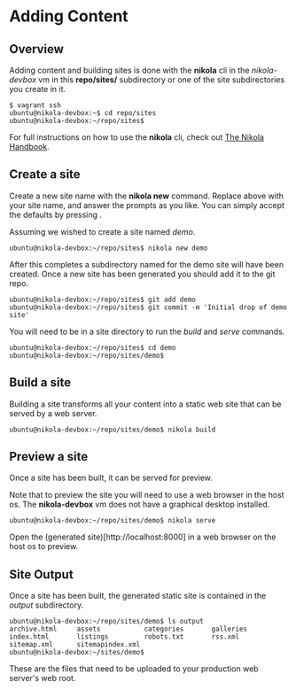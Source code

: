 # Adding Content

## Overview

Adding content and building sites is done with the **nikola** cli in
the *nikola-devbox* vm in this **repo/sites/** subdirectory or one of
the site subdirectories you create in it.

```shell
$ vagrant ssh
ubuntu@nikola-devbox:~$ cd repo/sites
ubuntu@nikola-devbox:~/repo/sites$
```

For full instructions on how to use the **nikola** cli, check out
[The Nikola Handbook](https://getnikola.com/handbook.html).

## Create a site

Create a new site name with the **nikola new** command.  Replace
<SITENAME> above with your site name, and answer the prompts as you
like.  You can simply accept the defaults by pressing <return>.

Assuming we wished to create a site named *demo*.

```shell
ubuntu@nikola-devbox:~/repo/sites$ nikola new demo
```

After this completes a subdirectory named for the demo site will have
been created.  Once a new site has been generated you should add it to
the git repo.

```shell
ubuntu@nikola-devbox:~/repo/sites$ git add demo
ubuntu@nikola-devbox:~/repo/sites$ git commit -m 'Initial drop of demo site'
```

You will need to be in a site directory to run the *build* and *serve*
commands.

```shell
ubuntu@nikola-devbox:~/repo/sites$ cd demo
ubuntu@nikola-devbox:~/repo/sites/demo$ 
```

## Build a site

Building a site transforms all your content into a static web site
that can be served by a web server.

```shell
ubuntu@nikola-devbox:~/repo/sites/demo$ nikola build
```

## Preview a site

Once a site has been built, it can be served for preview.

Note that to preview the site you will need to use a web browser in
the host os.  The **nikola-devbox** vm does not have a graphical
desktop installed.

```shell
ubuntu@nikola-devbox:~/repo/sites/demo$ nikola serve
```

Open the (generated site)[http://localhost:8000] in a web browser on
the host os to preview.

## Site Output

Once a site has been built, the generated static site is contained in
the *output* subdirectory.

```shell
ubuntu@nikola-devbox:~/repo/sites/demo$ ls output
archive.html     assets           categories       galleries        index.html       listings         robots.txt       rss.xml          sitemap.xml      sitemapindex.xml
ubuntu@nikola-devbox:~/sites/demo$ 
```

These are the files that need to be uploaded to your production web
server's web root.
